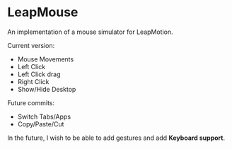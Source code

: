 LeapMouse
=========

An implementation of a mouse simulator for LeapMotion.

Current version:

 - Mouse Movements
 - Left Click
 - Left Click drag
 - Right Click
 - Show/Hide Desktop

Future commits:

 - Switch Tabs/Apps
 - Copy/Paste/Cut


In the future, I wish to be able to add gestures and add **Keyboard support**.
